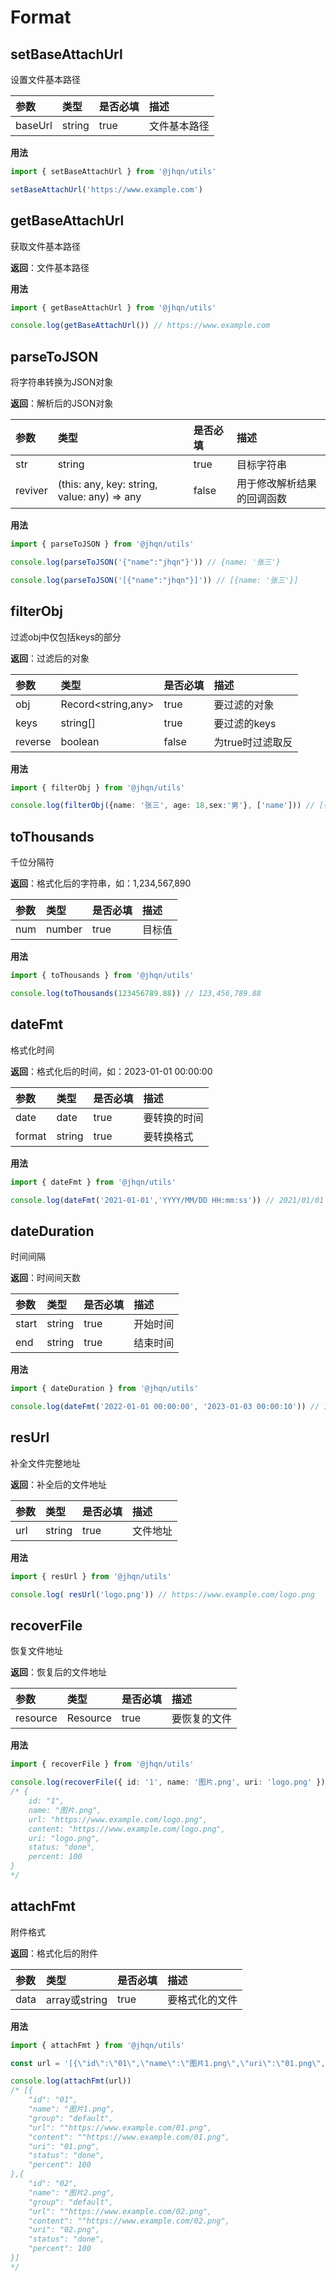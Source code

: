 # Format

## setBaseAttachUrl
设置文件基本路径

| 参数             | 类型           | 是否必填  | 描述 |
|:---------------|:-------------|:------| :------|
| baseUrl        | string       | true  | 文件基本路径 |

**用法**
```ts
import { setBaseAttachUrl } from '@jhqn/utils'

setBaseAttachUrl('https://www.example.com')
```

## getBaseAttachUrl
获取文件基本路径

**返回**：文件基本路径

**用法**
```ts
import { getBaseAttachUrl } from '@jhqn/utils'

console.log(getBaseAttachUrl()) // https://www.example.com
```

## parseToJSON

将字符串转换为JSON对象

**返回**：解析后的JSON对象

| 参数             | 类型       | 是否必填  | 描述    |
|:---------------|:---------|:------|:------|
| str        | string   | true  | 目标字符串 |
| reviver        | (this: any, key: string, value: any) => any | false | 用于修改解析结果的回调函数 |

**用法**
```ts
import { parseToJSON } from '@jhqn/utils'

console.log(parseToJSON('{"name":"jhqn"}')) // {name: '张三'}

console.log(parseToJSON('[{"name":"jhqn"}]')) // [{name: '张三'}]
```

## filterObj
过滤obj中仅包括keys的部分

**返回**：过滤后的对象

| 参数             | 类型           | 是否必填  | 描述       |
|:---------------|:-------------|:------|:---------|
| obj        | Record<string,any>       | true  | 要过滤的对象   |
| keys        |string[]       | true  | 要过滤的keys |
| reverse        | boolean      | false | 为true时过滤取反   |

**用法**
```ts
import { filterObj } from '@jhqn/utils'

console.log(filterObj({name: '张三', age: 18,sex:'男'}, ['name'])) // [{name: '张三'}]
```

## toThousands
千位分隔符

**返回**：格式化后的字符串，如：1,234,567,890

| 参数             | 类型           | 是否必填  | 描述  |
|:---------------|:-------------|:------|:----|
| num        | number       | true  | 目标值 |

**用法**
```ts
import { toThousands } from '@jhqn/utils'

console.log(toThousands(123456789.88)) // 123,456,789.88
```

## dateFmt
格式化时间

**返回**：格式化后的时间，如：2023-01-01 00:00:00

| 参数             | 类型     | 是否必填 | 描述     |
|:---------------|:-------|:-----|:-------|
| date        | date   | true | 要转换的时间 |
| format        | string | true | 要转换格式  |

**用法**
```ts
import { dateFmt } from '@jhqn/utils'

console.log(dateFmt('2021-01-01','YYYY/MM/DD HH:mm:ss')) // 2021/01/01 00:00:00
```

## dateDuration
时间间隔

**返回**：时间间天数

| 参数             | 类型     | 是否必填 | 描述     |
|:---------------|:-------|:-----|:-------|
| start        | string | true | 开始时间 |
| end        | string   | true | 结束时间  |

**用法**
```ts
import { dateDuration } from '@jhqn/utils'

console.log(dateFmt('2022-01-01 00:00:00', '2023-01-03 00:00:10')) // 1年零2天
```

## resUrl
补全文件完整地址

**返回**：补全后的文件地址

| 参数             | 类型     | 是否必填 | 描述     |
|:---------------|:-------|:-----|:-------|
| url        | string   | true | 文件地址 |

**用法**
```ts
import { resUrl } from '@jhqn/utils'

console.log( resUrl('logo.png')) // https://www.example.com/logo.png
```

## recoverFile
恢复文件地址

**返回**：恢复后的文件地址

| 参数             | 类型     | 是否必填 | 描述     |
|:---------------|:-------|:-----|:-------|
| resource        | Resource   | true | 要恢复的文件 |

**用法**
```ts
import { recoverFile } from '@jhqn/utils'

console.log(recoverFile({ id: '1', name: '图片.png', uri: 'logo.png' }))
/* {
    id: "1",
    name: "图片.png",
    url: "https://www.example.com/logo.png",
    content: "https://www.example.com/logo.png",
    uri: "logo.png",
    status: "done",
    percent: 100
}
*/
```

## attachFmt
附件格式

**返回**：格式化后的附件

| 参数   | 类型           | 是否必填 | 描述     |
|:-----|:-------------|:-----|:-------|
| data | array或string | true | 要格式化的文件 |

**用法**
```ts
import { attachFmt } from '@jhqn/utils'

const url = '[{\"id\":\"01\",\"name\":\"图片1.png\",\"uri\":\"01.png\",\"group\":\"default\"},{\"id\":\"02\",\"name\":\"图片2.png\",\"uri\":\"02.png\",\"group\":\"default\"}]'

console.log(attachFmt(url))
/* [{
    "id": "01",
    "name": "图片1.png",
    "group": "default",
    "url": ""https://www.example.com/01.png",
    "content": ""https://www.example.com/01.png",
    "uri": "01.png",
    "status": "done",
    "percent": 100
},{
    "id": "02",
    "name": "图片2.png",
    "group": "default",
    "url": ""https://www.example.com/02.png",
    "content": ""https://www.example.com/02.png",
    "uri": "02.png",
    "status": "done",
    "percent": 100
}]
*/
```

